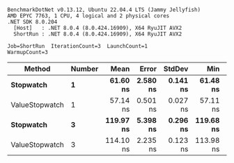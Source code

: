 ```

BenchmarkDotNet v0.13.12, Ubuntu 22.04.4 LTS (Jammy Jellyfish)
AMD EPYC 7763, 1 CPU, 4 logical and 2 physical cores
.NET SDK 8.0.204
  [Host]   : .NET 8.0.4 (8.0.424.16909), X64 RyuJIT AVX2
  ShortRun : .NET 8.0.4 (8.0.424.16909), X64 RyuJIT AVX2

Job=ShortRun  IterationCount=3  LaunchCount=1  
WarmupCount=3  

```
| Method         | Number | Mean      | Error    | StdDev   | Min       | Max       | Gen0   | Allocated |
|--------------- |------- |----------:|---------:|---------:|----------:|----------:|-------:|----------:|
| **Stopwatch**      | **1**      |  **61.60 ns** | **2.580 ns** | **0.141 ns** |  **61.48 ns** |  **61.76 ns** | **0.0005** |      **40 B** |
| ValueStopwatch | 1      |  57.14 ns | 0.501 ns | 0.027 ns |  57.11 ns |  57.17 ns |      - |         - |
| **Stopwatch**      | **3**      | **119.97 ns** | **5.398 ns** | **0.296 ns** | **119.68 ns** | **120.27 ns** | **0.0005** |      **40 B** |
| ValueStopwatch | 3      | 114.10 ns | 2.235 ns | 0.123 ns | 113.98 ns | 114.22 ns |      - |         - |
